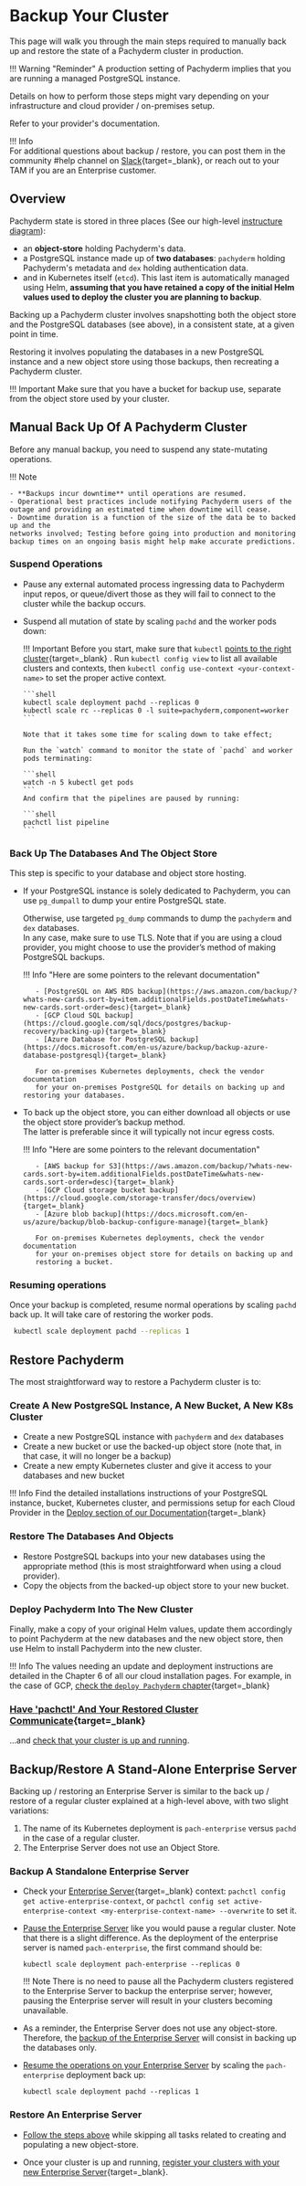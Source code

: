 # Backup Your Cluster

This page will walk you through the main steps required
to manually back up and restore the state of a Pachyderm cluster in production.

!!! Warning "Reminder"
     A production setting of Pachyderm implies that you are running a managed PostgreSQL instance.

Details on how to perform those steps might vary depending
on your infrastructure and cloud provider / on-premises setup. 

Refer to your provider's documentation.

!!! Info    
    For additional questions about backup / restore, you can post them in the community #help channel on [Slack](https://www.pachyderm.com/slack/){target=_blank}, or reach out to your TAM if you are an Enterprise customer.

## Overview

Pachyderm state is stored in three places 
(See our high-level [instructure diagram](../../../deploy-manage/#overview)):

- an **object-store** holding Pachyderm's data.
- a PostgreSQL instance made up of **two databases**: `pachyderm` holding Pachyderm's metadata and `dex` holding authentication data. 
- and in Kubernetes itself (`etcd`). This last item is automatically managed using Helm, **assuming that you have retained a copy of the initial Helm values used to deploy the cluster you are planning to backup**. 

Backing up a Pachyderm cluster involves snapshotting both
the object store and the PostgreSQL databases (see above),
in a consistent state, at a given point in time.

Restoring it involves populating the databases in a new PostgreSQL instance 
and a new object store using those backups, then recreating a Pachyderm cluster.

!!! Important
    Make sure that you have a bucket for backup use, 
    separate from the object store used by your cluster.
## Manual Back Up Of A Pachyderm Cluster

Before any manual backup, you need to suspend any state-mutating operations.

!!! Note 

    - **Backups incur downtime** until operations are resumed.
    - Operational best practices include notifying Pachyderm users of the outage and providing an estimated time when downtime will cease.  
    - Downtime duration is a function of the size of the data be to backed up and the
    networks involved; Testing before going into production and monitoring backup times on an ongoing basis might help make accurate predictions.


### Suspend Operations

- Pause any external automated process ingressing data to Pachyderm input repos,
 or queue/divert those as they will fail to connect to the cluster while the backup occurs.

- Suspend all mutation of state by scaling `pachd` and the worker pods down:
     
    !!! Important
             Before you start, make sure that `kubectl` [points to the right cluster](https://kubernetes.io/docs/tasks/access-application-cluster/configure-access-multiple-clusters/){target=_blank} .
             Run `kubectl config view` to list all available clusters and contexts, then `kubectl config use-context <your-context-name>` to set the proper active context.

      ```shell 
      kubectl scale deployment pachd --replicas 0 
      kubectl scale rc --replicas 0 -l suite=pachyderm,component=worker
      ```

      Note that it takes some time for scaling down to take effect;

      Run the `watch` command to monitor the state of `pachd` and worker pods terminating:

      ```shell
      watch -n 5 kubectl get pods
      ```
      And confirm that the pipelines are paused by running:

      ```shell
      pachctl list pipeline
      ```

### Back Up The Databases And The Object Store

This step is specific to your database and object store hosting.

- If your PostgreSQL instance is solely dedicated to Pachyderm, 
you can use `pg_dumpall` to dump your entire PostgreSQL state.  

    Otherwise, use targeted `pg_dump` commands to dump the
    `pachyderm` and `dex` databases.  
    In any case, make sure to use TLS.
    Note that if you are using a cloud provider, you might
    choose to use the provider’s method of making PostgreSQL backups.

    !!! Info "Here are some pointers to the relevant documentation"

         - [PostgreSQL on AWS RDS backup](https://aws.amazon.com/backup/?whats-new-cards.sort-by=item.additionalFields.postDateTime&whats-new-cards.sort-order=desc){target=_blank}
         - [GCP Cloud SQL backup](https://cloud.google.com/sql/docs/postgres/backup-recovery/backing-up){target=_blank}
         - [Azure Database for PostgreSQL backup](https://docs.microsoft.com/en-us/azure/backup/backup-azure-database-postgresql){target=_blank}

         For on-premises Kubernetes deployments, check the vendor documentation
         for your on-premises PostgreSQL for details on backing up and restoring your databases.

- To back up the object store, you can either download all objects or
use the object store provider’s backup method.  
    The latter is preferable since it will typically not incur egress costs.

    !!! Info "Here are some pointers to the relevant documentation"

         - [AWS backup for S3](https://aws.amazon.com/backup/?whats-new-cards.sort-by=item.additionalFields.postDateTime&whats-new-cards.sort-order=desc){target=_blank}
         - [GCP Cloud storage bucket backup](https://cloud.google.com/storage-transfer/docs/overview){target=_blank}
         - [Azure blob backup](https://docs.microsoft.com/en-us/azure/backup/blob-backup-configure-manage){target=_blank}

         For on-premises Kubernetes deployments, check the vendor documentation
         for your on-premises object store for details on backing up and
         restoring a bucket.

### Resuming operations

Once your backup is completed, resume normal operations by scaling `pachd` back up.  It will take care
of restoring the worker pods.

```sh
 kubectl scale deployment pachd --replicas 1
```

## Restore Pachyderm

The most straightforward way to restore a Pachyderm cluster is to:
###  Create A New PostgreSQL Instance, A New Bucket, A New K8s Cluster

- Create a new PostgreSQL instance with `pachyderm` and `dex` databases
- Create a new bucket or use the backed-up object
store (note that, in that case, it will no longer be a backup)
- Create a new empty Kubernetes cluster and give it access to your databases and new bucket

!!! Info
    Find the detailed installations instructions of your PostgreSQL instance, bucket, Kubernetes cluster, and permissions setup for each Cloud Provider in the [Deploy section of our Documentation](../../../deploy-manage/deploy/){target=_blank}

### Restore The Databases And Objects

- Restore PostgreSQL backups into your new databases using the appropriate
method (this is most straightforward when using a cloud provider).
- Copy the objects from the backed-up object store to your new bucket.

### Deploy Pachyderm Into The New Cluster

Finally, make a copy of your original Helm values,
update them accordingly to point Pachyderm at the new databases and the
new object store, then use Helm to install
Pachyderm into the new cluster.

!!! Info
    The values needing an update and deployment instructions are detailed in the Chapter 6 of all our cloud  installation pages. For example, in the case of GCP, [check the `deploy Pachyderm` chapter](../../../deploy-manage/deploy/aws-deploy-pachyderm/#6-deploy-pachyderm){target=_blank}

### [Have 'pachctl' And Your Restored Cluster Communicate](../../../deploy-manage/deploy/aws-deploy-pachyderm/#7-have-pachctl-and-your-cluster-communicate){target=_blank}

...and [check that your cluster is up and running](../../../deploy-manage/deploy/aws-deploy-pachyderm/#8-check-that-your-cluster-is-up-and-running).

## Backup/Restore A Stand-Alone Enterprise Server
Backing up / restoring an Enterprise Server is similar to the back up / restore of a regular cluster explained at a high-level above, with two slight variations:

1. The name of its Kubernetes deployment is `pach-enterprise` versus `pachd` in the case of a regular cluster.
1. The Enterprise Server does not use an Object Store.


### Backup A Standalone Enterprise Server

- Check your [Enterprise Server](../../../enterprise/auth/enterprise-server/setup/){target=_blank} context: `pachctl config get active-enterprise-context`, or `pachctl config set active-enterprise-context <my-enterprise-context-name> --overwrite` to set it.

- [Pause the Enterprise Server](#suspend-operations) like you would pause a regular cluster. Note that there is a slight difference. As the deployment of the enterprise server is named `pach-enterprise`, the first command should be:

    ```shell
    kubectl scale deployment pach-enterprise --replicas 0 
    ``` 

    !!! Note
            There is no need to pause all the Pachyderm clusters registered to the Enterprise Server to backup the enterprise server; however, pausing the Enterprise server will result in your clusters becoming unavailable.

- As a reminder, the Enterprise Server does not use any object-store. Therefore, the [backup of the Enterprise Server](#back-up-the-databases-and-the-object-store) will consist in backing up the databases only.

- [Resume the operations on your Enterprise Server](#resuming-operations) by scaling the `pach-enterprise` deployment back up: 

    ```shell
    kubectl scale deployment pachd --replicas 1
    ```

### Restore An Enterprise Server

- [Follow the steps above](#restore-pachyderm) while skipping all tasks related to creating and populating a new object-store.

- Once your cluster is up and running, [register your clusters with your new Enterprise Server](../../../enterprise/auth/enterprise-server/setup/#3-register-your-cluster-with-the-enterprise-server){target=_blank}.
